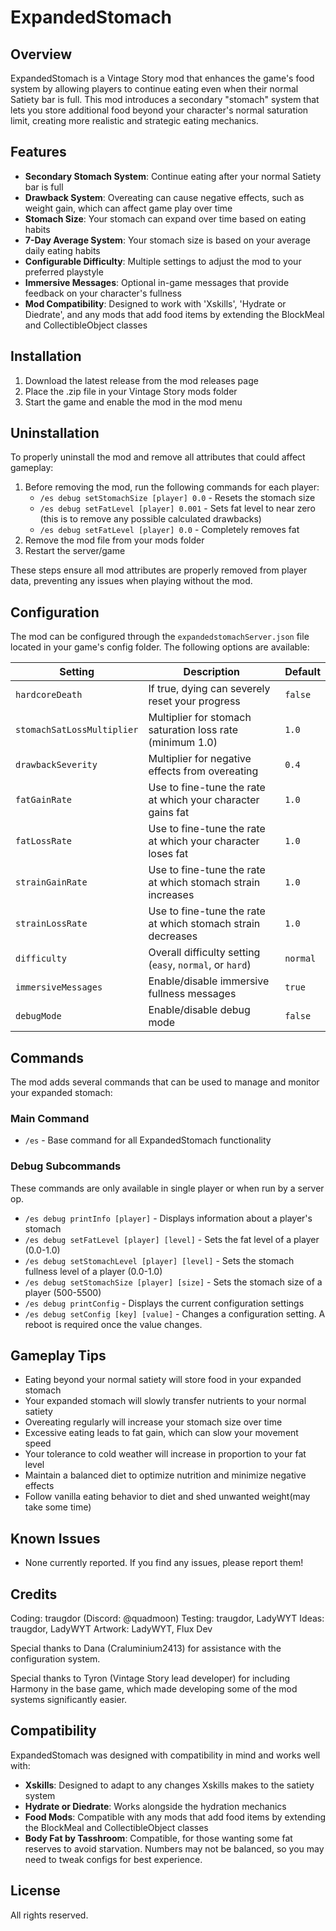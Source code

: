 # ExpandedStomach

## Overview

ExpandedStomach is a Vintage Story mod that enhances the game's food system by allowing players to continue eating even when their normal Satiety bar is full. This mod introduces a secondary "stomach" system that lets you store additional food beyond your character's normal saturation limit, creating more realistic and strategic eating mechanics.

## Features

- **Secondary Stomach System**: Continue eating after your normal Satiety bar is full
- **Drawback System**: Overeating can cause negative effects, such as weight gain, which can affect game play over time
- **Stomach Size**: Your stomach can expand over time based on eating habits
- **7-Day Average System**: Your stomach size is based on your average daily eating habits
- **Configurable Difficulty**: Multiple settings to adjust the mod to your preferred playstyle
- **Immersive Messages**: Optional in-game messages that provide feedback on your character's fullness
- **Mod Compatibility**: Designed to work with 'Xskills', 'Hydrate or Diedrate', and any mods that add food items by extending the BlockMeal and CollectibleObject classes

## Installation

1. Download the latest release from the mod releases page
2. Place the .zip file in your Vintage Story mods folder
3. Start the game and enable the mod in the mod menu

## Uninstallation

To properly uninstall the mod and remove all attributes that could affect gameplay:

1. Before removing the mod, run the following commands for each player:
   - `/es debug setStomachSize [player] 0.0` - Resets the stomach size
   - `/es debug setFatLevel [player] 0.001` - Sets fat level to near zero (this is to remove any possible calculated drawbacks)
   - `/es debug setFatLevel [player] 0.0` - Completely removes fat
2. Remove the mod file from your mods folder
3. Restart the server/game

These steps ensure all mod attributes are properly removed from player data, preventing any issues when playing without the mod.

## Configuration

The mod can be configured through the `expandedstomachServer.json` file located in your game's config folder. The following options are available:

| Setting | Description | Default |
|---------|-------------|--------|
| `hardcoreDeath` | If true, dying can severely reset your progress | `false` |
| `stomachSatLossMultiplier` | Multiplier for stomach saturation loss rate (minimum 1.0) | `1.0` |
| `drawbackSeverity` | Multiplier for negative effects from overeating | `0.4` |
| `fatGainRate` | Use to fine-tune the rate at which your character gains fat | `1.0` |
| `fatLossRate` | Use to fine-tune the rate at which your character loses fat | `1.0` |
| `strainGainRate` | Use to fine-tune the rate at which stomach strain increases | `1.0` |
| `strainLossRate` | Use to fine-tune the rate at which stomach strain decreases | `1.0` |
| `difficulty` | Overall difficulty setting (`easy`, `normal`, or `hard`) | `normal` |
| `immersiveMessages` | Enable/disable immersive fullness messages | `true` |
| `debugMode` | Enable/disable debug mode | `false` |

## Commands

The mod adds several commands that can be used to manage and monitor your expanded stomach:

### Main Command

- `/es` - Base command for all ExpandedStomach functionality

### Debug Subcommands
These commands are only available in single player or when run by a server op.

- `/es debug printInfo [player]` - Displays information about a player's stomach
- `/es debug setFatLevel [player] [level]` - Sets the fat level of a player (0.0-1.0)
- `/es debug setStomachLevel [player] [level]` - Sets the stomach fullness level of a player (0.0-1.0)
- `/es debug setStomachSize [player] [size]` - Sets the stomach size of a player (500-5500)
- `/es debug printConfig` - Displays the current configuration settings
- `/es debug setConfig [key] [value]` - Changes a configuration setting. A reboot is required once the value changes.

## Gameplay Tips

- Eating beyond your normal satiety will store food in your expanded stomach
- Your expanded stomach will slowly transfer nutrients to your normal satiety
- Overeating regularly will increase your stomach size over time
- Excessive eating leads to fat gain, which can slow your movement speed
- Your tolerance to cold weather will increase in proportion to your fat level
- Maintain a balanced diet to optimize nutrition and minimize negative effects
- Follow vanilla eating behavior to diet and shed unwanted weight(may take some time)

## Known Issues

- None currently reported. If you find any issues, please report them!

## Credits

Coding: traugdor (Discord: @quadmoon)
Testing: traugdor, LadyWYT
Ideas: traugdor, LadyWYT
Artwork: LadyWYT, Flux Dev

Special thanks to Dana (Craluminium2413) for assistance with the configuration system.

Special thanks to Tyron (Vintage Story lead developer) for including Harmony in the base game, which made developing some of the mod systems significantly easier.

## Compatibility

ExpandedStomach was designed with compatibility in mind and works well with:

- **Xskills**: Designed to adapt to any changes Xskills makes to the satiety system
- **Hydrate or Diedrate**: Works alongside the hydration mechanics
- **Food Mods**: Compatible with any mods that add food items by extending the BlockMeal and CollectibleObject classes
- **Body Fat by Tasshroom**: Compatible, for those wanting some fat reserves to avoid starvation. Numbers may not be balanced, so you may need to tweak configs for best experience.

## License

All rights reserved.
